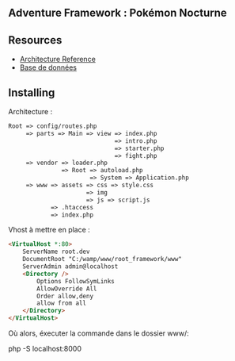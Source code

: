 ## Adventure Framework : Pokémon Nocturne


## Resources

* [Architecture Reference](https://blog.lignusdev.com/programmation/creer-son-framework-php-le-commencement/)
* [Base de données](https://www.phpmyadmin.net/)


## Installing

Architecture :

```html
Root => config/routes.php
     => parts => Main => view => index.php
                              => intro.php
                              => starter.php
                              => fight.php
     => vendor => loader.php
               => Root => autoload.php
                       => System => Application.php
     => www => assets => css => style.css
                      => img
                      => js => script.js
            => .htaccess
            => index.php
```     
Vhost à mettre en place : 
```html
<VirtualHost *:80>
    ServerName root.dev
    DocumentRoot "C:/wamp/www/root_framework/www"
    ServerAdmin admin@localhost
    <Directory />
        Options FollowSymLinks
        AllowOverride All
        Order allow,deny
        allow from all
    </Directory>
</VirtualHost>
```
Où alors, éxecuter la commande dans le dossier www/:

php -S localhost:8000

